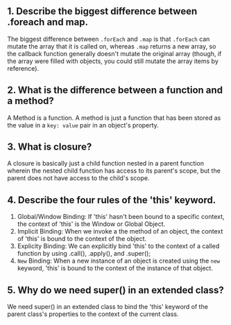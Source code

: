 ## 1. Describe the biggest difference between .foreach and map.
The biggest difference between `.forEach` and `.map` is that `.forEach` can mutate the array that it is called on, whereas `.map` returns a new array, so the callback function generally doesn't mutate the original array (though, if the array were filled with objects, you could still mutate the array items by reference).

## 2. What is the difference between a function and a method?
A Method is a function. A method is just a function that has been stored as the value in a `key: value` pair in an object's property.

## 3. What is closure?
A closure is basically just a child function nested in a parent function wherein the nested child function has access to its parent's scope, but the parent does not have access to the child's scope.

## 4. Describe the four rules of the 'this' keyword.
1. Global/Window Binding: If 'this' hasn't been bound to a specific context, the context of 'this' is the Window or Global Object.
2. Implicit Binding: When we invoke a the method of an object, the context of 'this' is bound to the context of the object.
3. Explicity Binding: We can explicitly bind 'this' to the context of a called function by using .call(), .apply(), and .super();
4. `New` Binding: When a new instance of an object is created using the `new` keyword, 'this' is bound to the context of the instance of that object.

## 5. Why do we need super() in an extended class?
We need super() in an extended class to bind the 'this' keyword of the parent class's properties to the context of the current class. 
